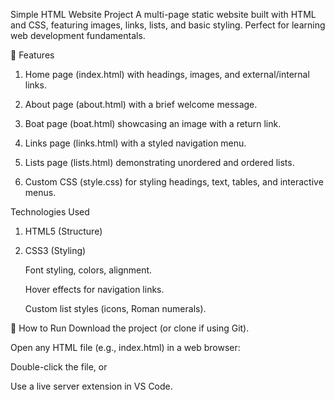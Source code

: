 Simple HTML Website Project
A multi-page static website built with HTML and CSS, featuring images, links, lists, and basic styling. Perfect for learning web development fundamentals.

📌 Features
  1. Home page (index.html) with headings, images, and external/internal links.

  2. About page (about.html) with a brief welcome message.

  3. Boat page (boat.html) showcasing an image with a return link.

  4. Links page (links.html) with a styled navigation menu.

  5. Lists page (lists.html) demonstrating unordered and ordered lists.

  6. Custom CSS (style.css) for styling headings, text, tables, and interactive menus.

Technologies Used

1. HTML5 (Structure)

2. CSS3 (Styling)

    Font styling, colors, alignment.

    Hover effects for navigation links.

    Custom list styles (icons, Roman numerals).

🚀 How to Run
Download the project (or clone if using Git).

Open any HTML file (e.g., index.html) in a web browser:

  Double-click the file, or

  Use a live server extension in VS Code.
